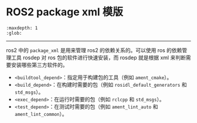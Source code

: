 # ROS2 package xml 模版

```{toctree}
:maxdepth: 1
:glob:
```

------

ros2 中的 `package_xml` 是用来管理 ros2 的依赖关系的。可以使用 ros 的依赖管理工具 rosdep 对 ros 包的软件进行快速安装，而 rosdep 就是根据 xml 来判断需要安装哪些第三方软件的。

- `<buildtool_depend>`：指定用于构建包的工具（例如 `ament_cmake`）。
- `<build_depend>`：在构建时需要的包（例如 `rosidl_default_generators` 和 `std_msgs`）。
- `<exec_depend>`：在运行时需要的包（例如 `rclcpp` 和 `std_msgs`）。
- `<test_depend>`：在测试时需要的包（例如 `ament_lint_auto` 和 `ament_lint_common`）。
